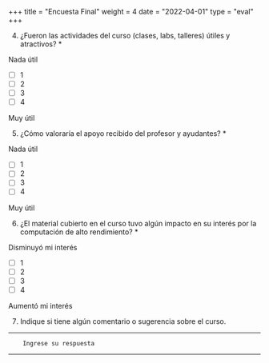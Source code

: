 +++
title = "Encuesta Final"
weight = 4
date = "2022-04-01"
type = "eval"
+++


4. ¿Fueron las actividades del curso (clases, labs, talleres) útiles y atractivos? *

Nada útil
- [ ] 1
- [ ] 2
- [ ] 3
- [ ] 4

Muy útil

5. ¿Cómo valoraría el apoyo recibido del profesor y ayudantes?  *

Nada útil
- [ ] 1
- [ ] 2
- [ ] 3
- [ ] 4

Muy útil

6. ¿El material cubierto en el curso tuvo algún impacto en su interés por la computación
   de alto rendimiento? *

Disminuyó mi interés
- [ ] 1
- [ ] 2
- [ ] 3
- [ ] 4

Aumentó mi interés

7. Indique si tiene algún comentario o sugerencia sobre el curso.
---

        Ingrese su respuesta

---